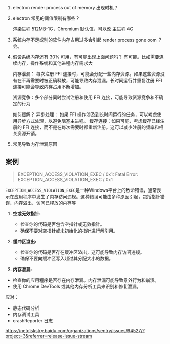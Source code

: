 1. electron render process out of memory 出现时机？

2. electron 常见的阈值限制有哪些？

	渲染进程 512MB-1G，Chromium 默认值，可以改
	主进程  4G

3. 系统内存不足或别的软件内存占用过多会引起 render process gone oom ？
	会。

4. 假设系统内存还有 30% 可用，有可能出现上面问题吗？
	有可能。比如需要连续内存，操作系统和其他进程内存需求大

	内存泄漏： 每次注册 FFI 连接时，可能会分配一些内存资源。如果这些资源没有在不再需要时被正确释放，可能导致内存泄漏。长时间运行并重复注册 FFI 连接可能会导致内存占用不断增加。
	
	资源竞争：多个部分同时尝试注册和使用 FFI 连接，可能导致资源竞争和不确定的行为

	如何缓解？
	异步处理： 如果 FFI 操作涉及到长时间运行的任务，可以考虑使用异步方式处理，以避免阻塞主进程。
	缓存连接：如果可能，考虑缓存已经注册的 FFI 连接，而不是在每次需要时都重新注册。这可以减少注册的频率和相关资源开销。

5. 常见导致内存泄漏原因

## 案例

> EXCEPTION_ACCESS_VIOLATION_EXEC / 0x1: Fatal Error: EXCEPTION_ACCESS_VIOLATION_EXEC / 0x1

`EXCEPTION_ACCESS_VIOLATION_EXEC`是一种Windows平台上的致命错误，通常表示在应用程序中发生了内存访问违规。这种错误可能由多种原因引起，包括指针错误、内存溢出、访问已释放的内存等

1. **空或无效指针:**
    
    - 检查你的代码是否包含空指针或无效指针。
    - 确保不要对空指针或未初始化的指针进行解引用。
2. **缓冲区溢出:**
    
    - 检查你的代码是否存在缓冲区溢出，这可能导致内存访问违规。
    - 确保不要向缓冲区写入超过其分配大小的数据。
3. **内存泄漏:**

- 检查你的应用程序是否存在内存泄漏。内存泄漏可能导致意外行为和崩溃。
- 使用 Chrome DevTools 或其他内存分析工具来识别和修复泄漏。

应对：
- 静态代码分析
- 内存调试工具
- crashReporter 日志

https://netdiskstry.baidu.com/organizations/sentry/issues/94527/?project=3&referrer=release-issue-stream